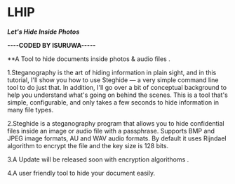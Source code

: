 # LHIP

*__Let's Hide Inside Photos__*


**----CODED BY ISURUWA-----**

**A Tool to hide  documents inside photos & audio files .


1.Steganography is the art of hiding information in plain sight, and in this tutorial, I'll show you how to use Steghide — a very simple command line tool to do just that. In addition, I'll go over a bit of conceptual background to help you understand what's going on behind the scenes. This is a tool that's simple, configurable, and only takes a few seconds to hide information in many file types.

2.Steghide is a steganography program that allows you to hide confidential files inside an image or audio file with a passphrase. Supports BMP and JPEG image formats, AU and WAV audio formats. By default it uses Rijndael algorithm to encrypt the file and the key size is 128 bits.

3.A Update will be released soon with encryption algorithoms .

4.A user friendly tool to hide your document easily.

